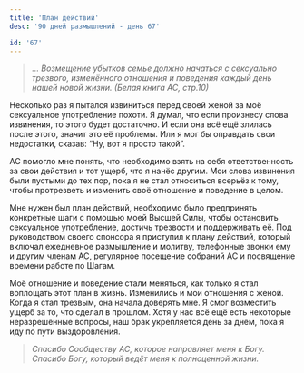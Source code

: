 ```yaml
---
title: 'План действий'
desc: '90 дней размышлений - день 67'

id: '67'
---
```


> _… Возмещение убытков семье должно начаться с сексуально трезвого,
> изменённого отношения и поведения каждый день нашей новой жизни. (Белая
> книга АС, стр.10)_

Несколько раз я пытался извиниться перед своей женой за моё сексуальное
употребление похоти. Я думал, что если произнесу слова извинения, то этого
будет достаточно. И если она всё ещё злилась после этого, значит это её
проблемы. Или я мог бы оправдать свои недостатки, сказав: “Ну, вот я просто
такой”.

АС помогло мне понять, что необходимо взять на себя ответственность за свои
действия и тот ущерб, что я нанёс другим. Мои слова извинения были пустыми до
тех пор, пока я не стал относиться всерьёз к тому, чтобы протрезветь и
изменить своё отношение и поведение в целом.

Мне нужен был план действий, необходимо было предпринять конкретные шаги с
помощью моей Высшей Силы, чтобы остановить сексуальное употребление, достичь
трезвости и поддерживать её. Под руководством своего спонсора я приступил к
плану действий, который включал ежедневное размышление и молитву, телефонные
звонки ему и другим членам АС, регулярное посещение собраний АС и посвящение
времени работе по Шагам.

Моё отношение и поведение стали меняться, как только я стал воплощать этот
план в жизнь. Изменились и мои отношения с женой. Когда я стал трезвым, она
начала доверять мне. Я смог возместить ущерб за то, что сделал в прошлом. Хотя
у нас всё ещё есть некоторые неразрешённые вопросы, наш брак укрепляется день
за днём, пока я иду по пути выздоровления.

> _Спасибо Сообществу АС, которое направляет меня к Богу. Спасибо Богу,
> который ведёт меня к полноценной жизни._
